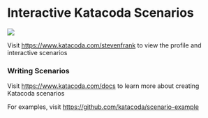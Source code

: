 # Interactive Katacoda Scenarios

[![](http://shields.katacoda.com/katacoda/stevenfrank/count.svg)](https://www.katacoda.com/stevenfrank "Get your profile on Katacoda.com")

Visit https://www.katacoda.com/stevenfrank to view the profile and interactive scenarios

### Writing Scenarios
Visit https://www.katacoda.com/docs to learn more about creating Katacoda scenarios

For examples, visit https://github.com/katacoda/scenario-example
